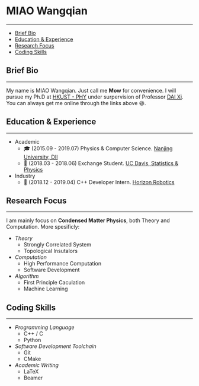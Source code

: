 # MIAO Wangqian

---

<!-- TOC -->
- [Brief Bio](#brief-bio)
- [Education & Experience](#education--experience)
- [Research Focus](#research-focus)
- [Coding Skills](#coding-skills)
<!-- /TOC -->

## Brief Bio

---

My name is MIAO Wangqian. Just call me **Mow** for convenience. I will pursue my Ph.D at [HKUST - PHY](https://physics.ust.hk/eng/) under surpervision of Professor [DAI Xi](https://physics.ust.hk/eng/people_detail.php?pplcat=1&id=431). You can always get me online through the links above 😃.

## Education & Experience

---

- Academic
  - 🎓 (2015.09 - 2019.07) Physics & Computer Science. [Nanjing University, DII](https://www.nju.edu.cn/)
  - 🙇‍ (2018.03 - 2018.06) Exchange Student. [UC Davis, Statistics & Physics](https://www.ucdavis.edu/)
- Industry
  - 👷 (2018.12 - 2019.04) C++ Developer Intern. [Horizon Robotics](https://www.horizon.ai/)

## Research Focus

---

I am mainly focus on **Condensed Matter Physics**, both Theory and Computation. More spesificly:

- *Theory*
  - Strongly Correlated System
  - Topological Insutalors
- *Computation*
  - High Performance Computation
  - Software Development
- *Algorithm*
  - First Principle Caculation
  - Machine Learning

## Coding Skills

---

- *Programming Language*
  - C++ / C
  - Python
- *Software Development Toolchain*
  - Git
  - CMake
- *Academic Writing*
  - LaTeX
  - Beamer
